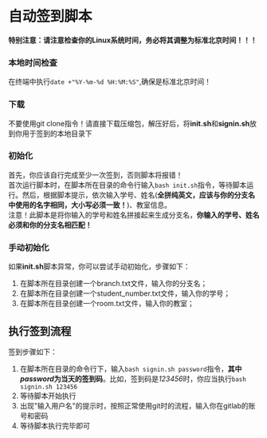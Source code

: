 # 自动签到脚本
**特别注意：请注意检查你的Linux系统时间，务必将其调整为标准北京时间！！！**
### 本地时间检查
在终端中执行`date +"%Y-%m-%d %H:%M:%S"`,确保是标准北京时间！
### 下载
不要使用git clone指令！请直接下载压缩包，解压好后，将**init.sh**和**signin.sh**放到你用于签到的本地目录下
### 初始化
首先，你应该自行完成至少一次签到，否则脚本将报错！  
首次运行脚本时，在脚本所在目录的命令行输入`bash init.sh`指令，等待脚本运行。然后，根据脚本提示，依次输入学号、姓名(**全拼纯英文，应该与你的分支名中使用的名字相同，大小写必须一致！**)、教室信息。      
注意！此脚本是将你输入的学号和姓名拼接起来生成分支名，**你输入的学号、姓名必须和你的分支名相匹配！**
### 手动初始化
如果**init.sh**脚本异常，你可以尝试手动初始化，步骤如下：
1. 在脚本所在目录创建一个branch.txt文件，输入你的分支名；
2. 在脚本所在目录创建一个student_number.txt文件，输入你的学号；  
3. 在脚本所在目录创建一个room.txt文件，输入你的教室；    
## 执行签到流程
签到步骤如下：
1. 在脚本所在目录的命令行下，输入`bash signin.sh password`指令，**其中*password*为当天的签到码**。比如，签到码是*123456*时，你应当执行`bash signin.sh 123456`
2. 等待脚本开始执行
3. 出现"输入用户名"的提示时，按照正常使用git时的流程，输入你在gitlab的账号和密码
4. 等待脚本执行完毕即可
